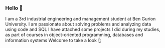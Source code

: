 ### Hello 👋

<!--
**gilbiton1/gilbiton1** is a ✨ _special_ ✨ repository because its `README.md` (this file) appears on your GitHub profile.


-->
I am a 3rd industrial engineering and management student at Ben Gurion University.
I am passionate about solving problems and analyzing data using code and SQL
I have attached some projects I did during my studies, as part of courses in object-oriented programming, databases and information systems
Welcome to take a look :point_up_2:



